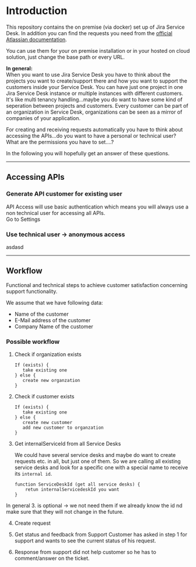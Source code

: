 
# Introduction

This repository contains the on premise (via docker) set up of Jira Service Desk. In addition you can find the requests you need from the [official Atlassian documentation](https://developer.atlassian.com/cloud/jira/service-desk/rest/api-group-servicedesk/#api-group-servicedesk). 
  
You can use them for your on premise installation or in your hosted on cloud solution, just change the base path or every URL.   

<b>In general:</b>   
When you want to use Jira Service Desk you have to think about the projects you want to create/support there and how you want to support the customers inside your Service Desk. You can have just one project in one Jira Service Desk instance or multiple instances with different customers. It's like multi tenancy handling...maybe you do want to have some kind of seperation between projects and customers. Every customer can be part of an organization in Service Desk, organizations can be seen as a mirror of companies of your application.  

For creating and receiving requests automatically you have to think about accessing the APIs...do you want to have a personal or technical user? What are the permissions you have to set....?  

In the following you will hopefully get an answer of these questions.

---


## Accessing APIs

### Generate API customer for existing user 

API Access will use basic authentication which means you will always use a non technical user for accessing all APIs.  
Go to Settings 

### Use technical user -> anonymous access 

asdasd

---


## Workflow

Functional and technical steps to achieve customer satisfaction concerning support functionality. 

We assume that we have following data: 
 - Name of the customer
 - E-Mail address of the customer
 - Company Name of the customer



### Possible workflow 


1. Check if organization exists

   ```
   If (exists) {
      take existing one
   } else {
      create new organzation
   }
   ```


2. Check if customer exists

   ```
   If (exists) {
      take existing one
   } else {
      create new customer
      add new customer to organzation
   }
   ```


3. Get internalServiceId from all Service Desks   

   We could have several service desks and maybe do want to create requests etc. in all, but just one of them. 
   So we are calling all existing service desks and look for a specific one with a special name to receive its `internal id`. 

   ```
   function ServiceDeskId (get all service desks) {
       retun internalServicedeskId you want
   }
   ```

In general 3. is optional -> we not need them if we already know the id nd make sure that they will not change in the future.  


4. Create request 


5. Get status and feedback from Support
   Customer has asked in step 1 for support and wants to see the current status of his request. 


6. Response from support did not help customer so he has to    
   comment/answer on the ticket.


